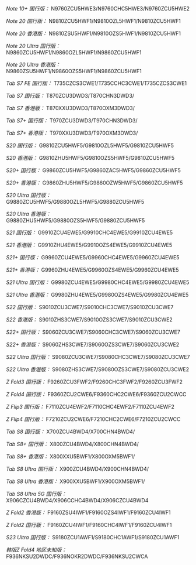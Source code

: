 *Note 10+ 国行版：*
N9760ZCU5HWE3/N9760CHC5HWE3/N9760ZCU5HWE2

*Note 20 国行版：*
N9810ZCU5HWF1/N9810OZL5HWF1/N9810ZCU5HWF1

*Note 20 香港版：*
N9810ZSU5HWF1/N9810OZS5HWF1/N9810ZCU5HWF1

*Note 20 Ultra 国行版：*
N9860ZCU5HWF1/N9860OZL5HWF1/N9860ZCU5HWF1

*Note 20 Ultra 香港版：*
N9860ZSU5HWF1/N9860OZS5HWF1/N9860ZCU5HWF1

*Tab S7 FE 国行版：*
T735CZCS3CWE1/T735CCHC3CWE1/T735CZCS3CWE1

*Tab S7 国行版：*
T870ZCU3DWD3/T870CHN3DWD3/

*Tab S7 香港版：*
T870XXU3DWD3/T870OXM3DWD3/

*Tab S7+ 国行版：*
T970ZCU3DWD3/T970CHN3DWD3/

*Tab S7+ 香港版：*
T970XXU3DWD3/T970OXM3DWD3/

*S20 国行版：*
G9810ZCU5HWF5/G9810OZL5HWF5/G9810ZCU5HWF5

*S20 香港版：*
G9810ZHU5HWF5/G9810OZS5HWF5/G9810ZCU5HWF5

*S20+ 国行版：*
G9860ZCU5HWF5/G9860ZAC5HWF5/G9860ZCU5HWF5

*S20+ 香港版：*
G9860ZHU5HWF5/G9860OZW5HWF5/G9860ZCU5HWF5

*S20 Ultra 国行版：*
G9880ZCU5HWF5/G9880OZL5HWF5/G9880ZCU5HWF5

*S20 Ultra 香港版：*
G9880ZHU5HWF5/G9880OZS5HWF5/G9880ZCU5HWF5

*S21 国行版：*
G9910ZCU4EWE5/G9910CHC4EWE5/G9910ZCU4EWE5

*S21 香港版：*
G9910ZHU4EWE5/G9910OZS4EWE5/G9910ZCU4EWE5

*S21+ 国行版：*
G9960ZCU4EWE5/G9960CHC4EWE5/G9960ZCU4EWE5

*S21+ 香港版：*
G9960ZHU4EWE5/G9960OZS4EWE5/G9960ZCU4EWE5

*S21 Ultra 国行版：*
G9980ZCU4EWE5/G9980CHC4EWE5/G9980ZCU4EWE5

*S21 Ultra 香港版：*
G9980ZHU4EWE5/G9980OZS4EWE5/G9980ZCU4EWE5

*S22 国行版：*
S9010ZCU3CWE7/S9010CHC3CWE7/S9010ZCU3CWE7

*S22 香港版：*
S9010ZHS3CWE7/S9010OZS3CWE7/S9010ZCU3CWE2

*S22+ 国行版：*
S9060ZCU3CWE7/S9060CHC3CWE7/S9060ZCU3CWE7

*S22+ 香港版：*
S9060ZHS3CWE7/S9060OZS3CWE7/S9060ZCU3CWE2

*S22 Ultra 国行版：*
S9080ZCU3CWE7/S9080CHC3CWE7/S9080ZCU3CWE7

*S22 Ultra 香港版：*
S9080ZHS3CWE7/S9080OZS3CWE7/S9080ZCU3CWE2

*Z Fold3 国行版：*
F9260ZCU3FWF2/F9260CHC3FWF2/F9260ZCU3FWF2

*Z Fold4 国行版：*
F9360ZCU2CWE6/F9360CHC2CWE6/F9360ZCU2CWCC

*Z Flip3 国行版：*
F7110ZCU4EWF2/F7110CHC4EWF2/F7110ZCU4EWF2

*Z Flip4 国行版：*
F7210ZCU2CWE6/F7210CHC2CWE6/F7210ZCU2CWCC

*Tab S8 国行版：*
X700ZCU4BWD4/X700CHN4BWD4/

*Tab S8+ 国行版：*
X800ZCU4BWD4/X800CHN4BWD4/

*Tab S8+ 香港版：*
X800XXU5BWF1/X800OXM5BWF1/

*Tab S8 Ultra 国行版：*
X900ZCU4BWD4/X900CHN4BWD4/

*Tab S8 Ultra 香港版：*
X900XXU5BWF1/X900OXM5BWF1/

*Tab S8 Ultra 5G 国行版：*
X906CZCU4BWD4/X906CCHC4BWD4/X906CZCU4BWD4

*Z Fold2 香港版：*
F9160ZSU4IWF1/F9160OZS4IWF1/F9160ZCU4IWF1

*Z Fold2 国行版：*
F9160ZCU4IWF1/F9160CHC4IWF1/F9160ZCU4IWF1

*S23 Ultra 国行版：*
S9180ZCU1AWF1/S9180CHC1AWF1/S9180ZCU1AWF1

*韩版Z Fold4 地区未知版：*
F936NKSU2DWDC/F936NOKR2DWDC/F936NKSU2CWCA

